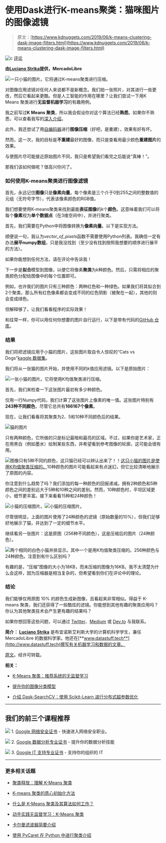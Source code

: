 # 使用Dask进行K-means聚类：猫咪图片的图像滤镜

> 原文：[https://www.kdnuggets.com/2019/06/k-means-clustering-dask-image-filters.html](https://www.kdnuggets.com/2019/06/k-means-clustering-dask-image-filters.html)

![c](../Images/3d9c022da2d331bb56691a9617b91b90.png) [评论](#comments)

**由[Luciano Strika](http://www.datastuff.tech)提供，MercadoLibre**

![一只小猫的图片。它将通过K-means聚类进行压缩。](../Images/d0f4d993a98270043bb07a9e804b179d.png)

对图像应用滤镜对任何人来说都不是新概念。我们拍一张照片，对其进行一些更改，然后它看起来更酷。但是人工智能的作用在哪里？让我们尝试一下用K Means 聚类进行**无监督机器学习**的有趣用例。

我之前写过**K Means 聚类**，所以我会假设你对这个算法已经**熟悉**。如果你不熟悉，可以查看我写的[深入介绍](http://www.datastuff.tech/machine-learning/k-means-clustering-unsupervised-learning-for-recommender-systems/)。

此外，我还尝试了用[自编码器](http://www.datastuff.tech/machine-learning/autoencoder-deep-learning-tensorflow-eager-api-keras/)进行**图像压缩**（好吧，是重建），效果有好有坏。

然而，这一次，我的目标是**不重建**最好的图像，而只是查看用最少颜色**重建图片**的效果。

与使图片尽可能接近原始图片不同，我只是希望我们看完之后能说“真棒！”。

那我们该如何做呢？很高兴你问了。

### 如何使用K-means聚类进行图像滤镜

首先，永远记住**图像**只是**像素向量**。每个像素是三个介于0到255之间的整数值的元组（无符号字节），代表该像素颜色的RGB值。

我们想要使用K-means聚类来找到最能**表征图像**的*k*个**颜色**。这意味着我们可以将每个**像素**视为**单个数据点**（在3维空间中），并进行聚类。

首先，我们需要在Python中将图像转换为**像素向量**。以下是实现方法。

顺便说一句，我认为*vector_of_pixels*函数不需要使用Python列表。我确信一定有办法**展平numpy数组**，只是我没找到（至少没有找到按照我想要的顺序进行展平的方法）。

如果你能想到任何方法，请在评论中告诉我！

下一步是**拟合**模型到图像，以便它将像素**聚类**为*k*种颜色。然后，只需将相应的聚类颜色分配给图像中的每个位置即可。

例如，也许我们的图片只有三种颜色：两种红色和一种绿色。如果我们将其拟合到2个聚类，那么所有红色像素都会变成不同的红色阴影（被聚在一起），其他的则会变成绿色。

但解释够了，让我们看看程序的实际效果！

和往常一样，你可以用任何你想要的图片自行运行，以下是带有代码的[GitHub 仓库](https://github.com/StrikingLoo/K-means-image-compression)。

### 结果

我们将把滤镜应用于小猫的图片，这些图片取自令人惊叹的“Cats vs Dogs”[kaggle 数据集](https://www.kaggle.com/c/dogs-vs-cats)。

我们将从一张猫的图片开始，并使用不同的*k*值应用滤镜。以下是原始图片：

![一张小猫的图片。它将使用K均值聚类进行压缩。](../Images/02437fb057943adcc789ae8c047b6b57.png)

首先，我们来检查一下这张图片最初有多少种颜色。

仅用一行*Numpy*代码，我们计算了这张图片上像素的唯一值。这张图片特别有**243种不同颜色**，尽管它总共有**166167个像素**。

现在，让我们看看将其聚类为2、5和10种不同颜色后的结果。

![猫的图片](../Images/6abccd2057d9dfedb5424988395cf7d6.png)

只有两种颜色，它所做的只是标记最暗和最亮的区域。不过，如果你是艺术家，正在用黑白（例如墨水）绘制某些东西，并希望看到参考图像的轮廓，这可能会很有用。

![图像](../Images/55971350b7a0f1861ef6c9fc9935b1d4.png)只有5种不同的颜色，这只猫已经可以辨认出来了！！[这只小猫的图片是使用K均值聚类压缩的。](../Images/3ec93a8e54a7b5bb0554d1b33de1e723.png)10种颜色的图片可能看起来有点迷幻，但它比较清晰地展示了原图的内容。

你注意到什么趋势了吗？我们添加的每一种颜色的回报递减。拥有2种颜色和5种颜色之间的差别远大于5种和10种之间的差别。然而，10种颜色时，平坦区域更小，细节更丰富。接下来看看15种和24种颜色！

![小猫的压缩图片。](../Images/a048d65e65c7bdbbe0a10aeffb618639.png)![小猫的压缩图片。](../Images/3054055891015af45daf4acd7511ce6c.png)

尽管很明显，上面的图片使用了24种颜色的滤镜（原始数量的10%），但我们足够好地展示了猫，并达到了一定的细节水平。

继续看另一张图片：这是原图（256种不同颜色），这是压缩后的图片（24种颜色）。

![两个相同的白色小猫并排显示。其中一个是用K均值聚类压缩的。](../Images/c424ebe8bd42fd56e98c70ef317bcb56.png)256种颜色与24种颜色。注意到有什么区别吗？

有趣的是，“压缩”图像的大小为18KB，而未压缩的图像为16KB。我不太清楚为什么会这样，因为压缩器是相当复杂的，但希望看到你们在评论中的理论。

### 结论

我们能够仅用原图 10% 的颜色生成新图像，且看起来非常相似。得益于 K-means 聚类，我们还获得了一些酷炫的滤镜。你能想到其他有趣的聚类应用吗？你认为其他聚类技术会产生更有趣的结果吗？

如果你想回答这些问题，可以通过 [Twitter](https://twitter.com/strikingloo)、[Medium](https://medium.com/@strikingloo) 或 [Dev.to](http://www.dev.to/strikingloo) 与我联系。

**简介： [Luciano Strika](http://www.datastuff.tech)** 是布宜诺斯艾利斯大学的计算机科学学生，兼任 MercadoLibre 的数据科学家。他还在[**www.datastuff.tech**](http://www.datastuff.tech)撰写有关机器学习和数据的文章。

[原文](http://www.datastuff.tech/machine-learning/k-means-clustering-with-dask-editing-pictures-of-kittens)。经许可转载。

**相关：**

+   [K-Means 聚类：推荐系统的无监督学习](/2019/04/k-means-clustering-unsupervised-learning-recommender-systems.html)

+   [提升你的图像分类模型](/2019/05/boost-your-image-classification-model.html)

+   [介绍 Dask-SearchCV：使用 Scikit-Learn 进行分布式超参数优化](/2018/12/solve-image-classification-problem-quickly-easily.html)

* * *

## 我们的前三个课程推荐

![](../Images/0244c01ba9267c002ef39d4907e0b8fb.png) 1\. [Google 网络安全证书](https://www.kdnuggets.com/google-cybersecurity) - 快速进入网络安全职业。

![](../Images/e225c49c3c91745821c8c0368bf04711.png) 2\. [Google 数据分析专业证书](https://www.kdnuggets.com/google-data-analytics) - 提升你的数据分析技能

![](../Images/0244c01ba9267c002ef39d4907e0b8fb.png) 3\. [Google IT 支持专业证书](https://www.kdnuggets.com/google-itsupport) - 支持你的组织的 IT

* * *

### 更多相关话题

+   [聚类释放：理解 K-Means 聚类](https://www.kdnuggets.com/2023/07/clustering-unleashed-understanding-kmeans-clustering.html)

+   [K-means 聚类的质心初始化方法](https://www.kdnuggets.com/2020/06/centroid-initialization-k-means-clustering.html)

+   [什么是 K-Means 聚类及其算法如何工作？](https://www.kdnuggets.com/2023/05/kmeans-clustering-algorithm-work.html)

+   [动手实践无监督学习：K-Means 聚类](https://www.kdnuggets.com/handson-with-unsupervised-learning-kmeans-clustering)

+   [卡尔曼滤波器简要介绍](https://www.kdnuggets.com/2022/12/brief-introduction-kalman-filters.html)

+   [使用 PyCaret 在 Python 中进行聚类介绍](https://www.kdnuggets.com/2021/12/introduction-clustering-python-pycaret.html)
